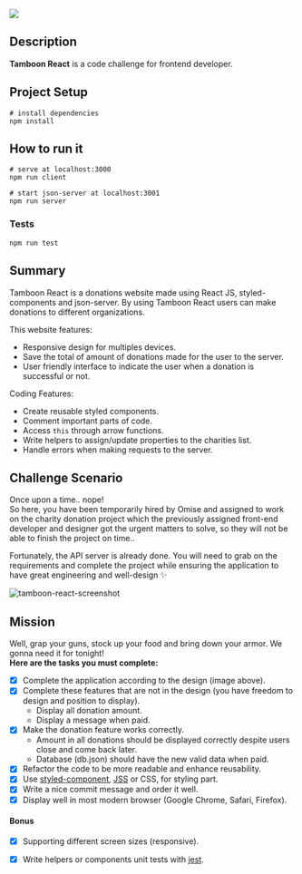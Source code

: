 ![](https://i.imgur.com/gBM6Mbq.jpg)

## Description

**Tamboon React** is a code challenge for frontend developer.
## Project Setup
```
# install dependencies
npm install
```
## How to run it

```
# serve at localhost:3000
npm run client

# start json-server at localhost:3001
npm run server

```
### Tests

```
npm run test
```

## Summary

Tamboon React is a donations website made using React JS, styled-components and json-server. By using Tamboon React users can make  donations to different organizations. 

This website features:
  - Responsive design for multiples devices.
  - Save the total of amount of donations made for the user to the server.
  - User friendly interface to indicate the user when a donation is successful or not.

Coding Features:
  - Create reusable styled components.
  - Comment important parts of code.
  - Access `this` through arrow functions.
  - Write helpers to assign/update  properties to the charities list.
  - Handle errors when making requests to the server.

## Challenge Scenario

Once upon a time.. nope!  
So here, you have been temporarily hired by Omise and assigned to work on the charity donation project which the previously assigned front-end developer and designer got the urgent matters to solve, so they will not be able to finish the project on time..

Fortunately, the API server is already done. You will need to grab on the requirements and complete the project while ensuring the application to have great engineering and well-design ✨

![tamboon-react-screenshot](https://git.omise.co/storage/user/56/files/b407c6c4-ad09-11e7-8792-dc5b468333df)

## Mission

Well, grap your guns, stock up your food and bring down your armor. We gonna need it for tonight!  
**Here are the tasks you must complete:**

- [x] Complete the application according to the design (image above).
- [x] Complete these features that are not in the design (you have freedom to design and position to display).
  - Display all donation amount.
  - Display a message when paid.
- [x] Make the donation feature works correctly.
  - Amount in all donations should be displayed correctly despite users close and come back later.
  - Database (db.json) should have the new valid data when paid.
- [x] Refactor the code to be more readable and enhance reusability.
- [x] Use [styled-component](https://www.styled-components.com/), [JSS](https://cssinjs.org/) or CSS, for styling part.
- [x] Write a nice commit message and order it well.
- [x] Display well in most modern browser (Google Chrome, Safari, Firefox).

#### Bonus

- [x] Supporting different screen sizes (responsive).
- [x] Write helpers or components unit tests with [jest](https://facebook.github.io/jest/).

